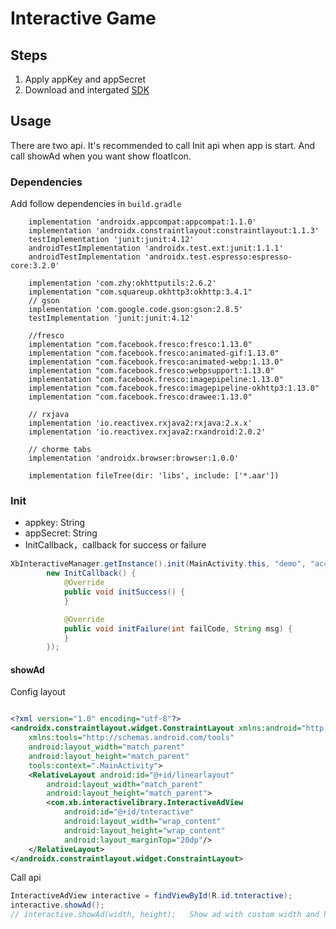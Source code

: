 
# Interactive Game


## Steps

1. Apply appKey and appSecret
2. Download and intergated [SDK](sdk/ig/xbinteractivelibrary-release.aar)


## Usage

There are two api. It's recommended to call Init api when app is start.
And call showAd when you want show floatIcon.

### Dependencies

Add follow dependencies in `build.gradle`
```
    implementation 'androidx.appcompat:appcompat:1.1.0'
    implementation 'androidx.constraintlayout:constraintlayout:1.1.3'
    testImplementation 'junit:junit:4.12'
    androidTestImplementation 'androidx.test.ext:junit:1.1.1'
    androidTestImplementation 'androidx.test.espresso:espresso-core:3.2.0'

    implementation 'com.zhy:okhttputils:2.6.2'
    implementation "com.squareup.okhttp3:okhttp:3.4.1"
    // gson
    implementation 'com.google.code.gson:gson:2.8.5'
    testImplementation 'junit:junit:4.12'

    //fresco
    implementation "com.facebook.fresco:fresco:1.13.0"
    implementation "com.facebook.fresco:animated-gif:1.13.0"
    implementation "com.facebook.fresco:animated-webp:1.13.0"
    implementation "com.facebook.fresco:webpsupport:1.13.0"
    implementation "com.facebook.fresco:imagepipeline:1.13.0"
    implementation "com.facebook.fresco:imagepipeline-okhttp3:1.13.0"
    implementation "com.facebook.fresco:drawee:1.13.0"

    // rxjava
    implementation 'io.reactivex.rxjava2:rxjava:2.x.x'
    implementation 'io.reactivex.rxjava2:rxandroid:2.0.2'

    // chorme tabs
    implementation 'androidx.browser:browser:1.0.0'

    implementation fileTree(dir: 'libs', include: ['*.aar'])
```

### Init
* appkey: String
* appSecret: String
* InitCallback，callback for success or failure

``` java 
XbInteractiveManager.getInstance().init(MainActivity.this, "demo", "ac4a10da9e7f62adb59dbe7f62adb59dbe770e8d",
        new InitCallback() {
            @Override
            public void initSuccess() {
            }

            @Override
            public void initFailure(int failCode, String msg) {
            }
        });

```
  
#### showAd

Config layout


``` xml

<?xml version="1.0" encoding="utf-8"?>
<androidx.constraintlayout.widget.ConstraintLayout xmlns:android="http://schemas.android.com/apk/res/android"
    xmlns:tools="http://schemas.android.com/tools"
    android:layout_width="match_parent"
    android:layout_height="match_parent"
    tools:context=".MainActivity">
    <RelativeLayout android:id="@+id/linearlayout"
        android:layout_width="match_parent"
        android:layout_height="match_parent">
        <com.xb.interactivelibrary.InteractiveAdView
            android:id="@+id/tnteractive"
            android:layout_width="wrap_content"
            android:layout_height="wrap_content"
            android:layout_marginTop="20dp"/>
    </RelativeLayout>
</androidx.constraintlayout.widget.ConstraintLayout>

```

Call api

``` java
InteractiveAdView interactive = findViewById(R.id.tnteractive);
interactive.showAd();  
// interactive.showAd(width, height);   Show ad with custom width and height
```
